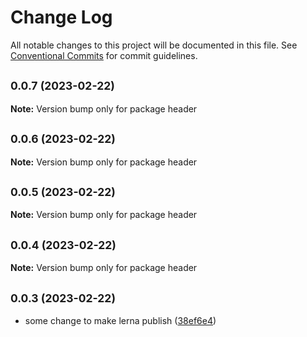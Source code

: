 # Change Log

All notable changes to this project will be documented in this file.
See [Conventional Commits](https://conventionalcommits.org) for commit guidelines.

## <small>0.0.7 (2023-02-22)</small>

**Note:** Version bump only for package header





## <small>0.0.6 (2023-02-22)</small>

**Note:** Version bump only for package header





## <small>0.0.5 (2023-02-22)</small>

**Note:** Version bump only for package header





## <small>0.0.4 (2023-02-22)</small>

**Note:** Version bump only for package header





## <small>0.0.3 (2023-02-22)</small>

* some change to make lerna publish ([38ef6e4](https://github.com/agbp/lerna-getting-started-example--copy-/commit/38ef6e4))
